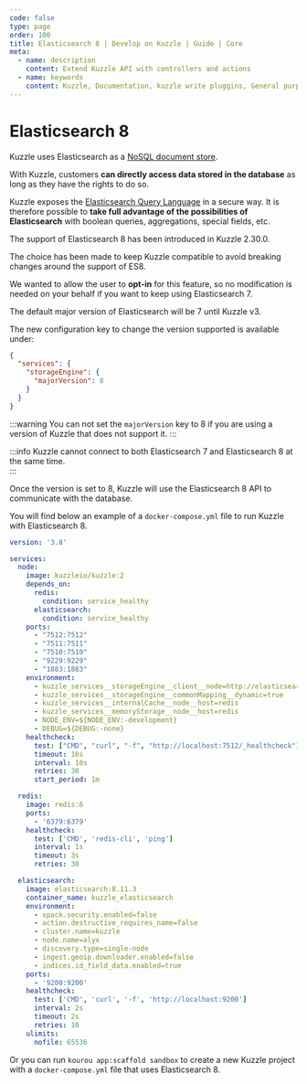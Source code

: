```yaml
---
code: false
type: page
order: 100
title: Elasticsearch 8 | Develop on Kuzzle | Guide | Core
meta:
  - name: description
    content: Extend Kuzzle API with controllers and actions
  - name: keywords
    content: Kuzzle, Documentation, kuzzle write pluggins, General purpose backend, iot, backend, opensource,  API Controllers
---
```


# Elasticsearch 8

<SinceBadge version="2.30.0"/>

Kuzzle uses Elasticsearch as a [NoSQL document store](/core/2/guides/main-concepts/data-storage).

With Kuzzle, customers **can directly access data stored in the database** as long as they have the rights to do so.

Kuzzle exposes the [Elasticsearch Query Language](/core/2/guides/main-concepts/querying) in a secure way. It is therefore possible to **take full advantage of the possibilities of Elasticsearch** with boolean queries, aggregations, special fields, etc.

The support of Elasticsearch 8 has been introduced in Kuzzle 2.30.0.

The choice has been made to keep Kuzzle compatible to avoid breaking changes around the support of ES8. 

We wanted to allow the user to **opt-in** for this feature, so no modification is needed on your behalf if you want to keep using Elasticsearch 7.

The default major version of Elasticsearch will be 7 until Kuzzle v3.

The new configuration key to change the version supported is available under:  

```json
{
  "services": {
    "storageEngine": {
      "majorVersion": 8
    }
  }
}
```

:::warning
You can not set the `majorVersion` key to 8 if you are using a version of Kuzzle that does not support it. 
:::

:::info
Kuzzle cannot connect to both Elasticsearch 7 and Elasticsearch 8 at the same time.  
:::

Once the version is set to 8, Kuzzle will use the Elasticsearch 8 API to communicate with the database.

You will find below an example of a `docker-compose.yml` file to run Kuzzle with Elasticsearch 8.

```yaml
version: '3.8'

services:
  node:
    image: kuzzleio/kuzzle:2
    depends_on:
      redis:
        condition: service_healthy
      elasticsearch:
        condition: service_healthy
    ports:
      - "7512:7512"
      - "7511:7511"
      - "7510:7510"
      - "9229:9229"
      - "1883:1883"
    environment:
      - kuzzle_services__storageEngine__client__node=http://elasticsearch:9200
      - kuzzle_services__storageEngine__commonMapping__dynamic=true
      - kuzzle_services__internalCache__node__host=redis
      - kuzzle_services__memoryStorage__node__host=redis
      - NODE_ENV=${NODE_ENV:-development}
      - DEBUG=${DEBUG:-none}
    healthcheck:
      test: ["CMD", "curl", "-f", "http://localhost:7512/_healthcheck"]
      timeout: 10s
      interval: 10s
      retries: 30
      start_period: 1m

  redis:
    image: redis:6
    ports:
      - '6379:6379'
    healthcheck:
      test: ['CMD', 'redis-cli', 'ping']
      interval: 1s
      timeout: 3s
      retries: 30

  elasticsearch:
    image: elasticsearch:8.11.3
    container_name: kuzzle_elasticsearch
    environment:
      - xpack.security.enabled=false
      - action.destructive_requires_name=false
      - cluster.name=kuzzle
      - node.name=alyx
      - discovery.type=single-node
      - ingest.geoip.downloader.enabled=false
      - indices.id_field_data.enabled=true
    ports:
      - '9200:9200'
    healthcheck:
      test: ['CMD', 'curl', '-f', 'http://localhost:9200']
      interval: 2s
      timeout: 2s
      retries: 10
    ulimits:
      nofile: 65536
```

Or you can run `kourou app:scaffold sandbox` to create a new Kuzzle project with a `docker-compose.yml` file that uses Elasticsearch 8.